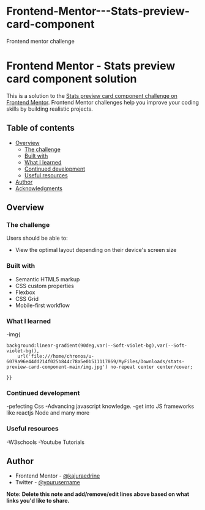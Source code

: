 # Frontend-Mentor---Stats-preview-card-component
Frontend mentor challenge
# Frontend Mentor - Stats preview card component solution

This is a solution to the [Stats preview card component challenge on Frontend Mentor](https://www.frontendmentor.io/challenges/stats-preview-card-component-8JqbgoU62). Frontend Mentor challenges help you improve your coding skills by building realistic projects. 

## Table of contents

- [Overview](#overview)
  - [The challenge](#the-challenge)
  - [Built with](#built-with)
  - [What I learned](#what-i-learned)
  - [Continued development](#continued-development)
  - [Useful resources](#useful-resources)
- [Author](#author)
- [Acknowledgments](#acknowledgments)

## Overview

### The challenge

Users should be able to:

- View the optimal layout depending on their device's screen size


### Built with

- Semantic HTML5 markup
- CSS custom properties
- Flexbox
- CSS Grid
- Mobile-first workflow

### What I learned
-img{

    background:linear-gradient(90deg,var(--Soft-violet-bg),var(--Soft-violet-bg)),
        url('file:///home/chronos/u-6079a96e44dd214f025b844c78a5e0b511117869/MyFiles/Downloads/stats-preview-card-component-main/img.jpg') no-repeat center center/cover;

    }}


### Continued development

-pefecting Css
-Advancing javascript knowledge.
-get into JS frameworks like reactjs Node and many more

### Useful resources
-W3schools
-Youtube Tutorials

## Author


- Frontend Mentor - [@kajuraedrine](https://www.frontendmentor.io/profile/kajuraedrine)
- Twitter - [@yourusername](https://www.twitter.com/kajuraedrine)

**Note: Delete this note and add/remove/edit lines above based on what links you'd like to share.**

